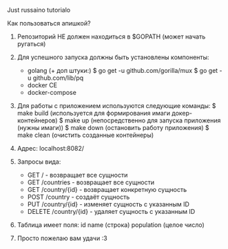 Just russaino tutorialo

Как пользоваться апишкой?
1) Репозиторий НЕ должен находиться в $GOPATH (может начать ругаться)
2) Для успешного запуска должны быть установлены компоненты:
    - golang
        (+ доп штуки:)
        $ go get -u github.com/gorilla/mux
        $ go get -u github.com/lib/pq
    - docker CE
    - docker-compose

3) Для работы с приложением используются следующие команды:
    $ make build (используется для формирования имаги докер-контейнеров)
    $ make up (непосредственно для запуска приложения (нужны имаги))
    $ make down (остановить работу приложения)
    $ make clean (очистить созданные контейнеры)

4) Адрес: localhost:8082/
5) Запросы вида:
    - GET / - возвращает все сущности
    - GET /countries - возвращает все сущности
    - GET /country/{id} - возвращает конкретную сущность
    - POST /country - создаёт сущность
    - PUT /country/{id} - изменяет сущность с указанным ID
    - DELETE /country/{id} - удаляет сущность с указанным ID

6) Таблица имеет поля:
    id
    name (строка)
    population (целое число)

7) Просто пожелаю вам удачи :3